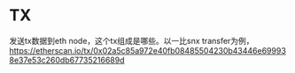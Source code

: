 # TX

发送tx数据到eth node，这个tx组成是哪些。以一比snx transfer为例，https://etherscan.io/tx/0x02a5c85a972e40fb08485504230b43446e699938e37e53c260db67735216689d

